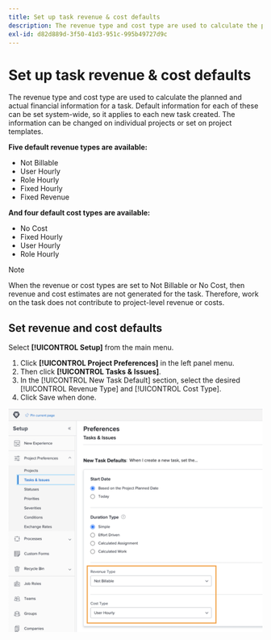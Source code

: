 ```yaml
---
title: Set up task revenue & cost defaults
description: The revenue type and cost type are used to calculate the planned and actual financial information for a task.
exl-id: d82d889d-3f50-41d3-951c-995b49727d9c
---
```

# Set up task revenue & cost defaults

The revenue type and cost type are used to calculate the planned and actual financial information for a task. Default information for each of these can be set system-wide, so it applies to each new task created. The information can be changed on individual projects or set on project templates.

**Five default revenue types are available:**

* Not Billable
* User Hourly
* Role Hourly
* Fixed Hourly
* Fixed Revenue

**And four default cost types are available:**

* No Cost
* Fixed Hourly
* User Hourly
* Role Hourly

>[!NOTE]
>
>When the revenue or cost types are set to Not Billable or No Cost, then revenue and cost estimates are not generated for the task. Therefore, work on the task does not contribute to project-level revenue or costs.

## Set revenue and cost defaults

Select **[!UICONTROL Setup]** from the main menu.

1. Click **[!UICONTROL Project Preferences]** in the left panel menu.
1. Then click **[!UICONTROL Tasks & Issues]**.
1. In the [!UICONTROL New Task Default] section, select the desired [!UICONTROL Revenue Type] and [!UICONTROL Cost Type].
1. Click Save when done.

![An image of setting up revenue and cost defaults](assets/setting-up-finances-3.png)
